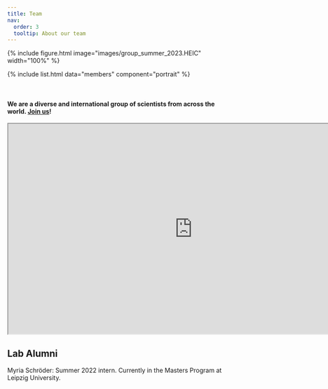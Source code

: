 ```yaml
---
title: Team
nav:
  order: 3
  tooltip: About our team
---
```



{% include figure.html image="images/group_summer_2023.HEIC" width="100%" %}



{% include list.html data="members" component="portrait" %}


<br>

#### We are a diverse and international group of scientists from across the world. [Join us](https://brennan-research.github.io/join/)!

<iframe src="https://www.google.com/maps/d/u/0/embed?mid=1Bdh_I8l5VPdbHLn5v6wi8Lq_fwgjOEA&ehbc=2E312F" width="840" height="480"></iframe>



## Lab Alumni

Myria Schröder: Summer 2022 intern. Currently in the Masters Program at Leipzig University.
